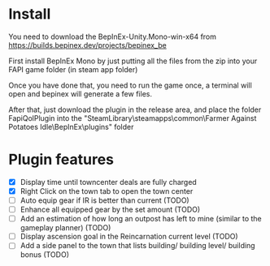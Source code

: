 
# Install

You need to download the BepInEx-Unity.Mono-win-x64 from https://builds.bepinex.dev/projects/bepinex_be

First install BepInEx Mono by just putting all the files from the zip into your FAPI game folder (in steam app folder)

Once you have done that, you need to run the game once, a terminal will open and bepinex will generate a few files.

After that, just download the plugin in the release area, and place the folder FapiQolPlugin into the "SteamLibrary\steamapps\common\Farmer Against Potatoes Idle\BepInEx\plugins" folder

# Plugin features

- [x] Display time until towncenter deals are fully charged
- [x] Right Click on the town tab to open the town center
- [ ] Auto equip gear if IR is better than current (TODO)
- [ ] Enhance all equipped gear by the set amount (TODO)
- [ ] Add an estimation of how long an outpost has left to mine (similar to the gameplay planner) (TODO)
- [ ] Display ascension goal in the Reincarnation current level (TODO)
- [ ] Add a side panel to the town that lists building/ building level/ building bonus (TODO)
